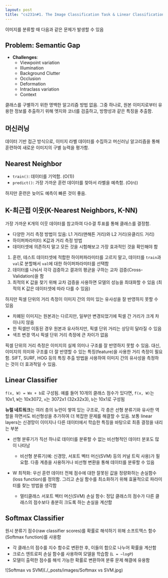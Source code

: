 ```yaml
---
layout: post
title: "cs231n#1. The Image Classification Task & Linear Classification & kNN"
---
```


이미지를 분류할 때 다음과 같은 문제가 발생할 수 있음

## Problem: Semantic Gap
- **Challenges**:
  - Viewpoint variation
  - Illumination
  - Background Clutter
  - Occlusion
  - Deformation
  - Intraclass variation
  - Context

클래스를 구별하기 위한 명백한 알고리즘 방법 없음. 그중 하나로, 원본 이미지로부터 유용한 정보를 추출하기 위해 엣지와 코너를 검출하고, 방향성과 같은 특징을 추출함.

## 머신러닝
데이터 기반 접근 방식으로, 이미지 라벨 데이터를 수집하고 머신러닝 알고리즘을 통해 훈련하여 새로운 이미지의 구별 능력을 평가함.

## Nearest Neighbor
- `train()`: 데이터를 기억함. (O(1))
- `predict()`: 가장 가까운 훈련 데이터를 찾아서 라벨을 예측함. (O(n))

하지만 훈련은 늦어도 예측이 빠른 것이 좋음.

## K-최근접 이웃(K-Nearest Neighbors, K-NN)
가장 가까운 K개의 이웃 데이터를 참고하여 다수결 투표를 통해 클래스를 결정함.

- 다양한 거리 측정 방법이 있음: L1 거리(맨해튼 거리)와 L2 거리(유클리드 거리)
- 하이퍼파라미터: K값과 거리 측정 방법
- 데이터셋에 의존하지 말고 모든 것을 시험해보고 가장 효과적인 것을 확인해야 함

1. 훈련, 테스트 데이터셋에 적합한 하이퍼파라미터를 고르지 말고, 데이터를 `train`과 `val`로 분할해서 `val`에 대한 하이퍼파라미터를 선택함
2. 데이터를 나눠서 각각 검증하고 결과의 평균을 구하는 교차 검증(Cross-Validation)을 함
3. 최적의 K 값을 찾기 위해 교차 검증을 사용하면 모델의 성능을 최대화할 수 있음 (최적의 K 값은 데이터셋에 따라 다를 수 있음)

하지만 픽셀 단위의 거리 측정이 이미지 간의 의미 있는 유사성을 잘 반영하지 못할 수 있음
- 차폐된 이미지는 원본과는 다르지만, 일부만 변경되었기에 픽셀 간 거리가 크게 차이나지 않음
- 한 픽셀만 이동된 경우 원본과 유사하지만, 픽셀 단위 거리는 상당히 달라질 수 있음
- 색조 변경 역시 픽셀 단위 거리 측정에 큰 차이가 없음

픽셀 단위의 거리 측정은 이미지의 실제 의미나 구조를 잘 반영하지 못할 수 있음. 대신, 이미지의 의미와 구조를 더 잘 반영할 수 있는 특징(feature)을 사용한 거리 측정이 필요함. SIFT, SURF, HOG 등의 특징 추출 방법을 사용하여 이미지 간의 유사성을 측정하는 것이 더 효과적일 수 있음.

## Linear Classifier
`f(x, W) = Wx + b`로 구성됨. 예를 들어 10개의 클래스 점수가 있다면, `f(x, W)`는 10x1, `W`는 10x3072, `x`는 3072x1 (32x32x3), `b`는 10x1로 구성됨

**뉴럴 네트워크**는 여러 층의 뉴런이 쌓여 있는 구조로, 각 층은 선형 분류기와 유사한 역할을 하면서도 비선형성을 추가하여 더 복잡한 문제를 해결할 수 있음. 보통 linear layers는 신경망이 이미지나 다른 데이터에서 학습한 특징을 바탕으로 최종 결정을 내리는 부분

- 선형 분류기가 직선 하나로 데이터를 분류할 수 없는 비선형적인 데이터 분포도 많이 나타남
  - 비선형 분류기(예: 신경망, 서포트 벡터 머신(SVM) 등의 커널 트릭 사용)가 필요함. 다중 계층을 사용하거나 비선형 변환을 통해 데이터를 분류할 수 있음

- W 최적화: 우선 훈련 데이터 전체 점수에 대한 잘못된 값을 정량화하는 손실함수(loss function)를 정의함. 그리고 손실 함수를 최소화하기 위해 효율적으로 파라미터를 찾는 방법을 생각함
  - 멀티클래스 서포트 벡터 머신(SVM) 손실 함수: 정답 클래스의 점수가 다른 클래스의 점수보다 충분히 크도록 하는 손실을 계산함

## Softmax Classifier
원시 분류기 점수(raw classifier scores)를 확률로 해석하기 위해 소프트맥스 함수(Softmax function)를 사용함

- 각 클래스의 점수를 지수 함수로 변환한 후, 이들의 합으로 나누어 확률을 계산함
- 크로스 엔트로피 손실 함수를 사용하여 모델을 학습함 (`L = −logP`)
- 모델이 출력한 점수를 해석 가능한 확률로 변환하여 분류 문제 해결에 유용함

![Softmax vs SVM](./_posts/images/Softmax vs SVM.jpg)
